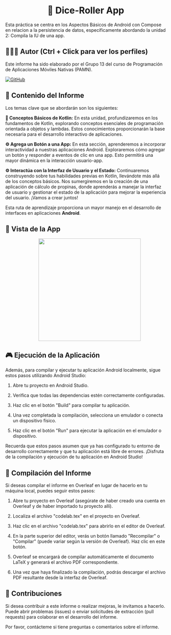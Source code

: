 <h1 align="center">🎲 Dice-Roller App</h1>

Esta práctica se centra en los Aspectos Básicos de Android con Compose en relacion a la persistencia de datos, específicamente abordando la unidad 2: Compila la IU de una app.

## 🙆👨‍💻 Autor (Ctrl + Click para ver los perfiles)
Este informe ha sido elaborado por el Grupo 13 del curso de Programación de Aplicaciones Móviles Nativas (PAMN).

[![GitHub](https://img.shields.io/badge/GitHub-Alejandro%20David%20Arzola%20Saavedra-blue?style=flat-square&logo=github)](https://github.com/AlejandroDavidArzolaSaavedra)
  
## 📑 Contenido del Informe
Los temas clave que se abordarán son los siguientes:

**🚀 Conceptos Básicos de Kotlin:**
  En esta unidad, profundizaremos en los fundamentos de Kotlin, explorando conceptos esenciales de programación orientada a objetos y lambdas. Estos conocimientos proporcionarán la base necesaria para el desarrollo interactivo de aplicaciones.

**⚙️ Agrega un Botón a una App:**
  En esta sección, aprenderemos a incorporar interactividad a nuestras aplicaciones Android. Exploraremos cómo agregar un botón y responder a eventos de clic en una app. Esto permitirá una mayor dinámica en la interacción usuario-app.

**⚙️ Interactúa con la Interfaz de Usuario y el Estado:**
  Continuaremos construyendo sobre tus habilidades previas en Kotlin, llevándote más allá de los conceptos básicos. Nos sumergiremos en la creación de una aplicación de cálculo de propinas, donde aprenderás a manejar la interfaz de usuario y gestionar el estado de la aplicación para mejorar la experiencia del usuario. ¡Vamos a crear juntos!

Esta ruta de aprendizaje proporciona un mayor manejo en el desarrollo de interfaces en aplicaciones **Android**.

## 📱 Vista de la App

<ul align="center">		
  <img  style="width:20rem" src="https://i.imgur.com/i69eKR6.png">
</ul>


## 🎮 Ejecución de la Aplicación
Además, para compilar y ejecutar tu aplicación Android localmente, sigue estos pasos utilizando Android Studio:

1. Abre tu proyecto en Android Studio.

2. Verifica que todas las dependencias estén correctamente configuradas.

3. Haz clic en el botón "Build" para compilar tu aplicación.

4. Una vez completada la compilación, selecciona un emulador o conecta un dispositivo físico.

5. Haz clic en el botón "Run" para ejecutar la aplicación en el emulador o dispositivo.

Recuerda que estos pasos asumen que ya has configurado tu entorno de desarrollo correctamente y que tu aplicación está libre de errores. ¡Disfruta de la compilación y ejecución de tu aplicación en Android Studio!


## 📄 Compilación del Informe
Si deseas compilar el informe en Overleaf en lugar de hacerlo en tu máquina local, puedes seguir estos pasos:

1. Abre tu proyecto en Overleaf (asegúrate de haber creado una cuenta en Overleaf y de haber importado tu proyecto allí).

2. Localiza el archivo "codelab.tex" en el proyecto en Overleaf.

3. Haz clic en el archivo "codelab.tex" para abrirlo en el editor de Overleaf.

4. En la parte superior del editor, verás un botón llamado "Recompilar" o "Compilar" (puede variar según la versión de Overleaf). Haz clic en este botón.

5. Overleaf se encargará de compilar automáticamente el documento LaTeX y generará el archivo PDF correspondiente.

6. Una vez que haya finalizado la compilación, podrás descargar el archivo PDF resultante desde la interfaz de Overleaf.

## 🤝 Contribuciones
Si desea contribuir a este informe o realizar mejoras, le invitamos a hacerlo. Puede abrir problemas (issues) o enviar solicitudes de extracción (pull requests) para colaborar en el desarrollo del informe.

Por favor, contácteme si tiene preguntas o comentarios sobre el informe.
